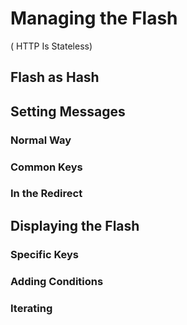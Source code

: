 # Managing the Flash

( HTTP Is Stateless)

## Flash as Hash

## Setting Messages

### Normal Way

### Common Keys

### In the Redirect

## Displaying the Flash

### Specific Keys

### Adding Conditions

### Iterating